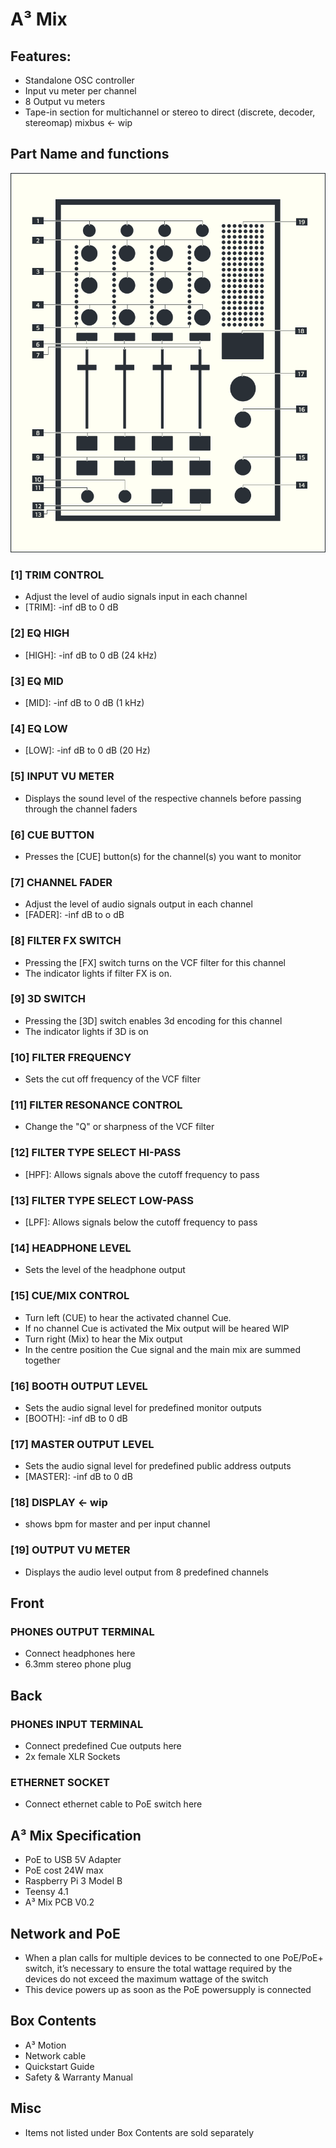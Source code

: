 # A³ Mix
## Features:
- Standalone OSC controller
- Input vu meter per channel
- 8 Output vu meters
- Tape-in section for multichannel or stereo to direct (discrete, decoder, stereomap) mixbus <- wip

## Part Name and functions
![A³ Mix numbered](pics_user/a3_systen_symbol_mix_numbered.png)

### [1] TRIM CONTROL
- Adjust the level of audio signals input in each channel
- [TRIM]: -inf dB to 0 dB

### [2] EQ HIGH
- [HIGH]: -inf dB to 0 dB (24 kHz)

### [3] EQ MID
- [MID]: -inf dB to 0 dB (1 kHz)

### [4] EQ LOW
- [LOW]: -inf dB to 0 dB (20 Hz)

### [5] INPUT VU METER
- Displays the sound level of the respective channels before passing through the channel faders

### [6] CUE BUTTON
- Presses the [CUE] button(s) for the channel(s) you want to monitor

### [7] CHANNEL FADER
- Adjust the level of audio signals output in each channel
- [FADER]: -inf dB to o dB

### [8] FILTER FX SWITCH
- Pressing the [FX] switch turns on the VCF filter for this channel
- The indicator lights if filter FX is on.

### [9]  3D SWITCH
- Pressing the [3D] switch enables 3d encoding for this channel
- The indicator lights if 3D is on

### [10] FILTER FREQUENCY
- Sets the cut off frequency of the VCF filter

### [11] FILTER RESONANCE CONTROL
- Change the "Q" or sharpness of the VCF filter

### [12] FILTER TYPE SELECT HI-PASS
- [HPF]: Allows signals above the cutoff frequency to pass

### [13] FILTER TYPE SELECT LOW-PASS
- [LPF]: Allows signals below the cutoff frequency to pass

### [14] HEADPHONE LEVEL
- Sets the level of the headphone output

### [15] CUE/MIX CONTROL
- Turn left (CUE) to hear the activated channel Cue.
- If no channel Cue is activated the Mix output will be heared WIP
- Turn right (Mix) to hear the Mix output
- In the centre position the Cue signal and the main mix are summed together

### [16] BOOTH OUTPUT LEVEL
- Sets the audio signal level for predefined monitor outputs
- [BOOTH]: -inf dB to 0 dB

### [17] MASTER OUTPUT LEVEL
- Sets the audio signal level for predefined public address outputs
- [MASTER]: -inf dB to 0 dB

### [18] DISPLAY <- wip
- shows bpm for master and per input channel

### [19] OUTPUT VU METER
- Displays the audio level output from 8 predefined channels

## Front
### PHONES OUTPUT TERMINAL
- Connect headphones here
- 6.3mm stereo phone plug

## Back
### PHONES INPUT TERMINAL
- Connect predefined Cue outputs here
-  2x female XLR Sockets

### ETHERNET SOCKET
- Connect ethernet cable to PoE switch here

## A³ Mix Specification
- PoE to USB 5V Adapter
- PoE cost 24W max
- Raspberry Pi 3 Model B
- Teensy 4.1
- A³ Mix PCB V0.2

## Network and PoE
- When a plan calls for multiple devices to be connected to one PoE/PoE+ switch, it’s necessary to ensure the total wattage required by the devices do not exceed the maximum wattage of the switch
- This device powers up as soon as the PoE powersupply is connected

## Box Contents
- A³ Motion
- Network cable
- Quickstart Guide
- Safety & Warranty Manual

## Misc
- Items not listed under Box Contents are sold separately